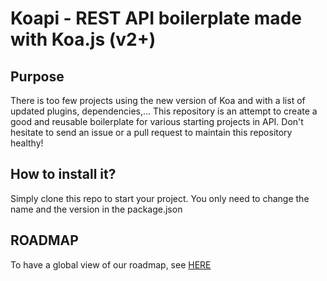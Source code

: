 # Koapi - REST API boilerplate made with Koa.js (v2+)
## Purpose
There is too few projects using the new version of Koa and with a list of updated plugins, dependencies,... 
This repository is an attempt to create a good and reusable boilerplate for various starting projects in API.
Don't hesitate to send an issue or a pull request to maintain this repository healthy!

## How to install it?

Simply clone this repo to start your project. You only need to change the name and the version in the package.json

## ROADMAP
To have a global view of our roadmap, see [HERE](ROADMAP.md)
